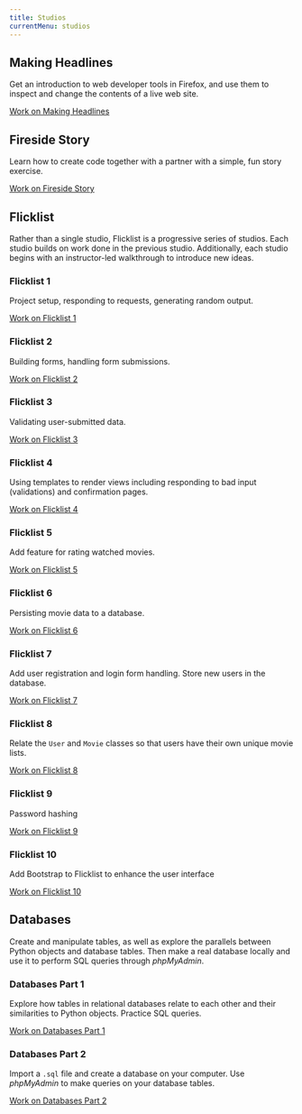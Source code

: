 ```yaml
---
title: Studios
currentMenu: studios
---
```


## Making Headlines

Get an introduction to web developer tools in Firefox, and use them to inspect and change the contents of a live web site.

[Work on Making Headlines](making-headlines/)

## Fireside Story

Learn how to create code together with a partner with a simple, fun story exercise.

[Work on Fireside Story](fireside-story/)

## Flicklist

Rather than a single studio, Flicklist is a progressive series of studios. Each studio builds on work done in the previous studio. Additionally, each studio begins with an instructor-led walkthrough to introduce new ideas.

### Flicklist 1

Project setup, responding to requests, generating random output.

[Work on Flicklist 1](flicklist/1/)

### Flicklist 2

Building forms, handling form submissions.

[Work on Flicklist 2](flicklist/2/)

### Flicklist 3

Validating user-submitted data.

[Work on Flicklist 3](flicklist/3/)

### Flicklist 4

Using templates to render views including responding to bad input (validations) and confirmation pages.

[Work on Flicklist 4](flicklist/4/)

### Flicklist 5

Add feature for rating watched movies.

[Work on Flicklist 5](flicklist/5/)

### Flicklist 6

Persisting movie data to a database.

[Work on Flicklist 6](flicklist/6/)

### Flicklist 7

Add user registration and login form handling. Store new users in the database.

[Work on Flicklist 7](flicklist/7/)

### Flicklist 8

Relate the `User` and `Movie` classes so that users have their own unique movie lists.

[Work on Flicklist 8](flicklist/8/)

### Flicklist 9

Password hashing

[Work on Flicklist 9](flicklist/9/)

### Flicklist 10

Add Bootstrap to Flicklist to enhance the user interface

[Work on Flicklist 10](flicklist/10/)

## Databases

Create and manipulate tables, as well as explore the parallels between Python objects and database tables. Then make a real database locally and use it to perform SQL queries through *phpMyAdmin*.

### Databases Part 1

Explore how tables in relational databases relate to each other and their similarities to Python objects. Practice SQL queries.

[Work on Databases Part 1](databases/1/)

### Databases Part 2

Import a `.sql` file and create a database on your computer. Use *phpMyAdmin* to make queries on your database tables.

[Work on Databases Part 2](databases/2/)
